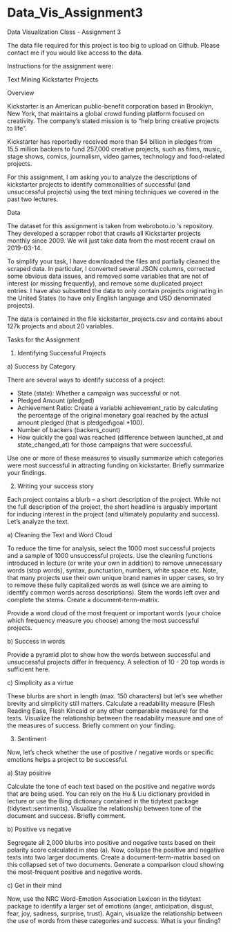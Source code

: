 # Data_Vis_Assignment3
Data Visualization Class - Assignment 3

The data file required for this project is too big to upload on Github. Please contact me if you would like access to the data.

Instructions for the assignment were:

Text Mining Kickstarter Projects

Overview

Kickstarter is an American public-benefit corporation based in Brooklyn, New York, that maintains a global crowd funding platform focused on creativity. The company’s stated mission is to “help bring creative projects to life”.

Kickstarter has reportedly received more than $4 billion in pledges from 15.5 million backers to fund 257,000 creative projects, such as films, music, stage shows, comics, journalism, video games, technology and food-related projects.

For this assignment, I am asking you to analyze the descriptions of kickstarter projects to identify commonalities of successful (and unsuccessful projects) using the text mining techniques we covered in the past two lectures.

Data

The dataset for this assignment is taken from webroboto.io ‘s repository. They developed a scrapper robot that crawls all Kickstarter projects monthly since 2009. We will just take data from the most recent crawl on 2019-03-14.

To simplify your task, I have downloaded the files and partially cleaned the scraped data. In particular, I converted several JSON columns, corrected some obvious data issues, and removed some variables that are not of interest (or missing frequently), and remove some duplicated project entries. I have also subsetted the data to only contain projects originating in the United States (to have only English language and USD denominated projects).

The data is contained in the file kickstarter_projects.csv and contains about 127k projects and about 20 variables.

Tasks for the Assignment

1. Identifying Successful Projects

a) Success by Category

There are several ways to identify success of a project:

- State (state): Whether a campaign was successful or not.
- Pledged Amount (pledged)
- Achievement Ratio: Create a variable achievement_ratio by calculating the percentage of the original monetary goal reached by the actual amount pledged (that is pledged\goal *100).
- Number of backers (backers_count)
- How quickly the goal was reached (difference between launched_at and state_changed_at) for those campaigns that were successful.

Use one or more of these measures to visually summarize which categories were most successful in attracting funding on kickstarter. Briefly summarize your findings.

2. Writing your success story

Each project contains a blurb – a short description of the project. While not the full description of the project, the short headline is arguably important for inducing interest in the project (and ultimately popularity and success). Let’s analyze the text.

a) Cleaning the Text and Word Cloud

To reduce the time for analysis, select the 1000 most successful projects and a sample of 1000 unsuccessful projects. Use the cleaning functions introduced in lecture (or write your own in addition) to remove unnecessary words (stop words), syntax, punctuation, numbers, white space etc. Note, that many projects use their own unique brand names in upper cases, so try to remove these fully capitalized words as well (since we are aiming to identify common words across descriptions). Stem the words left over and complete the stems. Create a document-term-matrix.

Provide a word cloud of the most frequent or important words (your choice which frequency measure you choose) among the most successful projects.

b) Success in words

Provide a pyramid plot to show how the words between successful and unsuccessful projects differ in frequency. A selection of 10 - 20 top words is sufficient here.

c) Simplicity as a virtue

These blurbs are short in length (max. 150 characters) but let’s see whether brevity and simplicity still matters. Calculate a readability measure (Flesh Reading Ease, Flesh Kincaid or any other comparable measure) for the texts. Visualize the relationship between the readability measure and one of the measures of success. Briefly comment on your finding.

3. Sentiment

Now, let’s check whether the use of positive / negative words or specific emotions helps a project to be successful.

a) Stay positive

Calculate the tone of each text based on the positive and negative words that are being used. You can rely on the Hu & Liu dictionary provided in lecture or use the Bing dictionary contained in the tidytext package (tidytext::sentiments). Visualize the relationship between tone of the document and success. Briefly comment.

b) Positive vs negative

Segregate all 2,000 blurbs into positive and negative texts based on their polarity score calculated in step (a). Now, collapse the positive and negative texts into two larger documents. Create a document-term-matrix based on this collapsed set of two documents. Generate a comparison cloud showing the most-frequent positive and negative words.

c) Get in their mind

Now, use the NRC Word-Emotion Association Lexicon in the tidytext package to identify a larger set of emotions (anger, anticipation, disgust, fear, joy, sadness, surprise, trust). Again, visualize the relationship between the use of words from these categories and success. What is your finding?

